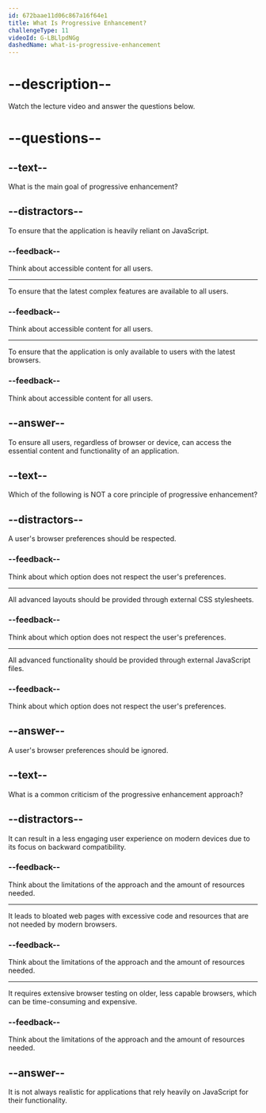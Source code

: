 ```yaml
---
id: 672baae11d06c867a16f64e1
title: What Is Progressive Enhancement?
challengeType: 11
videoId: G-LBLlpdNGg
dashedName: what-is-progressive-enhancement
---
```


# --description--

Watch the lecture video and answer the questions below.

# --questions--

## --text--

What is the main goal of progressive enhancement?

## --distractors--

To ensure that the application is heavily reliant on JavaScript.

### --feedback--

Think about accessible content for all users.

---

To ensure that the latest complex features are available to all users.

### --feedback--

Think about accessible content for all users.

---

To ensure that the application is only available to users with the latest browsers.

### --feedback--

Think about accessible content for all users.

## --answer--

To ensure all users, regardless of browser or device, can access the essential content and functionality of an application.

## --text--

Which of the following is NOT a core principle of progressive enhancement?

## --distractors--

A user's browser preferences should be respected.

### --feedback--

Think about which option does not respect the user's preferences.

---

All advanced layouts should be provided through external CSS stylesheets.

### --feedback--

Think about which option does not respect the user's preferences.

---

All advanced functionality should be provided through external JavaScript files.

### --feedback--

Think about which option does not respect the user's preferences.

## --answer--

A user's browser preferences should be ignored.

## --text--

What is a common criticism of the progressive enhancement approach?

## --distractors--

It can result in a less engaging user experience on modern devices due to its focus on backward compatibility.

### --feedback--

Think about the limitations of the approach and the amount of resources needed.

---

It leads to bloated web pages with excessive code and resources that are not needed by modern browsers.

### --feedback--

Think about the limitations of the approach and the amount of resources needed.

---

It requires extensive browser testing on older, less capable browsers, which can be time-consuming and expensive.

### --feedback--

Think about the limitations of the approach and the amount of resources needed.

## --answer--

It is not always realistic for applications that rely heavily on JavaScript for their functionality.

